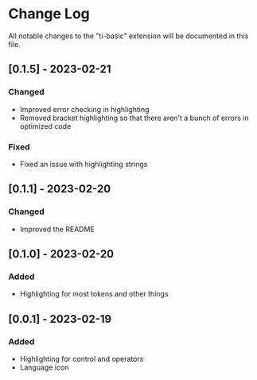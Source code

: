 # Change Log

All notable changes to the "ti-basic" extension will be documented in this file.

## [0.1.5] - 2023-02-21

### Changed

- Improved error checking in highlighting
- Removed bracket highlighting so that there aren't a bunch of errors in optimized code

### Fixed

- Fixed an issue with highlighting strings

## [0.1.1] - 2023-02-20

### Changed

- Improved the README

## [0.1.0] - 2023-02-20

### Added

- Highlighting for most tokens and other things

## [0.0.1] - 2023-02-19

### Added

- Highlighting for control and operators
- Language icon
